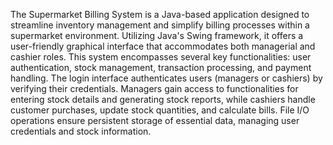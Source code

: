 The Supermarket Billing System is a Java-based application designed to streamline inventory management and simplify billing processes within a supermarket environment. Utilizing Java's Swing framework, it offers a user-friendly graphical interface that accommodates both managerial and cashier roles.
This system encompasses several key functionalities: user authentication, stock management, transaction processing, and payment handling. The login interface authenticates users (managers or cashiers) by verifying their credentials. Managers gain access to functionalities for entering stock details and generating stock reports, while cashiers handle customer purchases, update stock quantities, and calculate bills.
File I/O operations ensure persistent storage of essential data, managing user credentials and stock information. 
